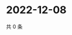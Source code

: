 # 2022-12-08

共 0 条

<!-- BEGIN WEIBO -->
<!-- 最后更新时间 Thu Dec 08 2022 14:18:51 GMT+0800 (China Standard Time) -->

<!-- END WEIBO -->
